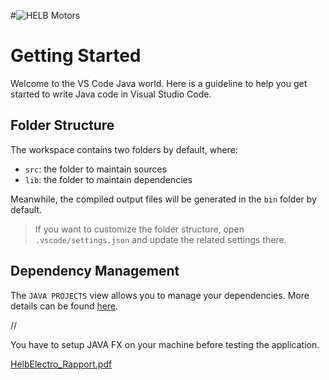 #![HELB Motors](https://github.com/JokerTheReal/HelbElectro/assets/146811828/56d0f376-43e3-4356-968d-3c589e1ddcf9)

# Getting Started

Welcome to the VS Code Java world. Here is a guideline to help you get started to write Java code in Visual Studio Code.

## Folder Structure

The workspace contains two folders by default, where:

- `src`: the folder to maintain sources
- `lib`: the folder to maintain dependencies

Meanwhile, the compiled output files will be generated in the `bin` folder by default.

> If you want to customize the folder structure, open `.vscode/settings.json` and update the related settings there.

## Dependency Management

The `JAVA PROJECTS` view allows you to manage your dependencies. More details can be found [here](https://github.com/microsoft/vscode-java-dependency#manage-dependencies).


//

You have to setup JAVA FX on your machine before testing the application.


[HelbElectro_Rapport.pdf](https://github.com/JokerTheReal/HelbElectro/files/15346745/HelbElectro_Rapport.pdf)
